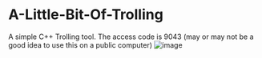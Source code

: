 # A-Little-Bit-Of-Trolling
A simple C++ Trolling tool. The access code is 9043 (may or may not be a good idea to use this on a public computer)
![image](https://user-images.githubusercontent.com/63340001/128598141-5307c5ec-7fbf-49e0-a198-857825e94a23.png)
